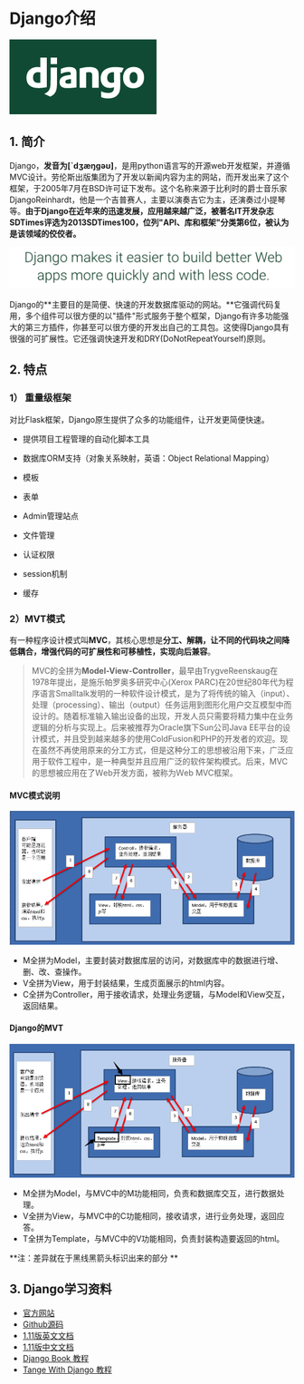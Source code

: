 # Django介绍

![django_logo](/images/django_logo.png)

## 1. 简介

Django，**发音为[`dʒæŋɡəʊ]**，是用python语言写的开源web开发框架，并遵循MVC设计。劳伦斯出版集团为了开发以新闻内容为主的网站，而开发出来了这个框架，于2005年7月在BSD许可证下发布。这个名称来源于比利时的爵士音乐家DjangoReinhardt，他是一个吉普赛人，主要以演奏吉它为主，还演奏过小提琴等。**由于Django在近年来的迅速发展，应用越来越广泛，被著名IT开发杂志SDTimes评选为2013SDTimes100，位列"API、库和框架"分类第6位，被认为是该领域的佼佼者。**

![django信念](/images/django_belief.png)

Django的**主要目的是简便、快速的开发数据库驱动的网站。**它强调代码复用，多个组件可以很方便的以"插件"形式服务于整个框架，Django有许多功能强大的第三方插件，你甚至可以很方便的开发出自己的工具包。这使得Django具有很强的可扩展性。它还强调快速开发和DRY(DoNotRepeatYourself)原则。

## 2. 特点

### 1） 重量级框架

对比Flask框架，Django原生提供了众多的功能组件，让开发更简便快速。

* 提供项目工程管理的自动化脚本工具


* 数据库ORM支持（对象关系映射，英语：Object Relational Mapping）
* 模板
* 表单
* Admin管理站点
* 文件管理
* 认证权限
* session机制
* 缓存

### 2）MVT模式  

有一种程序设计模式叫**MVC**，其核心思想是**分工、解耦，让不同的代码块之间降低耦合，增强代码的可扩展性和可移植性，实现向后兼容**。

> MVC的全拼为**Model-View-Controller**，最早由TrygveReenskaug在1978年提出，是施乐帕罗奥多研究中心(Xerox PARC)在20世纪80年代为程序语言Smalltalk发明的一种软件设计模式，是为了将传统的输入（input）、处理（processing）、输出（output）任务运用到图形化用户交互模型中而设计的。随着标准输入输出设备的出现，开发人员只需要将精力集中在业务逻辑的分析与实现上。后来被推荐为Oracle旗下Sun公司Java EE平台的设计模式，并且受到越来越多的使用ColdFusion和PHP的开发者的欢迎。现在虽然不再使用原来的分工方式，但是这种分工的思想被沿用下来，广泛应用于软件工程中，是一种典型并且应用广泛的软件架构模式。后来，MVC的思想被应用在了Ｗeb开发方面，被称为Ｗeb MVC框架。

#### MVC模式说明

![mvc](/images/mvc.png)

* M全拼为Model，主要封装对数据库层的访问，对数据库中的数据进行增、删、改、查操作。
* V全拼为View，用于封装结果，生成页面展示的html内容。
* C全拼为Controller，用于接收请求，处理业务逻辑，与Model和View交互，返回结果。

#### Django的MVT

![mvt](/images/mvt.png)

* M全拼为Model，与MVC中的M功能相同，负责和数据库交互，进行数据处理。
* V全拼为View，与MVC中的C功能相同，接收请求，进行业务处理，返回应答。
* T全拼为Template，与MVC中的V功能相同，负责封装构造要返回的html。

**注：差异就在于黑线黑箭头标识出来的部分 **

## 3. Django学习资料

* [官方网站](https://www.djangoproject.com/)
* [Github源码](https://github.com/django/django)
* [1.11版英文文档](https://docs.djangoproject.com/en/1.11/)
* [1.11版中文文档](https://yiyibooks.cn/xx/Django_1.11.6/index.html)
* [Django Book 教程](http://djangobook.com/)
* [Tange With Django 教程](http://www.tangowithdjango.com/book17/)